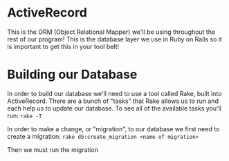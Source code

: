 # ActiveRecord

This is the ORM (Object Relational Mapper) we'll be using throughout the rest
of our program! This is the database layer we use in Ruby on Rails so it is
important to get this in your tool belt!


# Building our Database
In order to build our database we'll need to use a tool called Rake, built into
ActiveRecord. There are a bunch of "tasks" that Rake allows us to run and each
help us to update our database. To see all of the available tasks you'll run:
`rake -T`

In order to make a change, or "migration", to our database we first need to
create a migration: `rake db:create_migration <name of migration>`

Then we must run the migration
